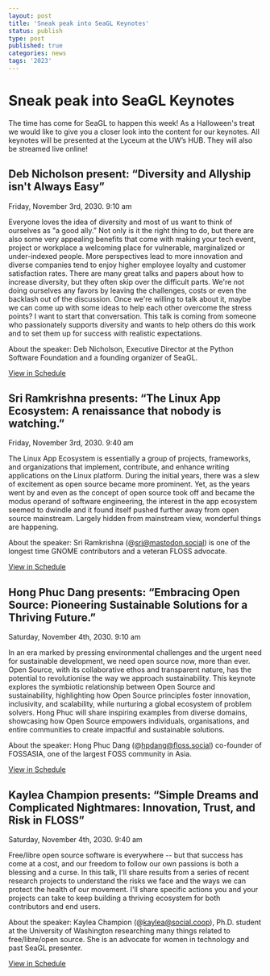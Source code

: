 ```yaml
---
layout: post
title: 'Sneak peak into SeaGL Keynotes'
status: publish
type: post
published: true
categories: news
tags: '2023'
---
```



# Sneak peak into SeaGL Keynotes

The time has come for SeaGL to happen this week!
As a Halloween's treat we would like to give you a closer look into the content for our keynotes.
All keynotes will be presented at the Lyceum at the UW’s HUB. They will also be streamed live online!

## **Deb Nicholson** present: “Diversity and Allyship isn't Always Easy”

Friday, November 3rd, 2030. 9:10 am 

Everyone loves the idea of diversity and most of us want to think of ourselves as "a good ally.” Not only is it the right thing to do, but there are also some very appealing benefits that come with making your tech event, project or workplace a welcoming place for vulnerable, marginalized or under-indexed people. More perspectives lead to more innovation and diverse companies tend to enjoy higher employee loyalty and customer satisfaction rates. There are many great talks and papers about how to increase diversity, but they often skip over the difficult parts. We're not doing ourselves any favors by leaving the challenges, costs or even the backlash out of the discussion.
Once we're willing to talk about it, maybe we can come up with some ideas to help each other overcome the stress points? I want to start that conversation. This talk is coming from someone who passionately supports diversity and wants to help others do this work and to set them up for success with realistic expectations.

About the speaker: Deb Nicholson, Executive Director at the Python Software Foundation and a founding organizer of SeaGL.

[View in Schedule](https://osem.seagl.org/conferences/seagl2023/program/proposals/1016)

## **Sri Ramkrishna** presents: “The Linux App Ecosystem: A renaissance that nobody is watching.”

Friday, November 3rd, 2030. 9:40 am 

The Linux App Ecosystem is essentially a group of projects, frameworks, and organizations that implement, contribute, and enhance writing applications on the Linux platform. During the initial years, there was a slew of excitement as open source became more prominent. Yet, as the years went by and even as the concept of open source took off and became the modus operand of software engineering, the interest in the app ecosystem seemed to dwindle and it found itself pushed further away from open source mainstream. Largely hidden from mainstream view, wonderful things are happening.

About the speaker: Sri Ramkrishna (@sri@mastodon.social) is one of the longest time GNOME contributors and a veteran FLOSS advocate.

[View in Schedule](https://osem.seagl.org/conferences/seagl2023/program/proposals/1017)

## **Hong Phuc Dang** presents: “Embracing Open Source: Pioneering Sustainable Solutions for a Thriving Future.”

Saturday, November 4th, 2030. 9:10 am

In an era marked by pressing environmental challenges and the urgent need for sustainable development, we need open source now, more than ever. Open Source, with its collaborative ethos and transparent nature, has the potential to revolutionise the way we approach sustainability. This keynote explores the symbiotic relationship between Open Source and sustainability, highlighting how Open Source principles foster innovation, inclusivity, and scalability, while nurturing a global ecosystem of problem solvers. Hong Phuc will share inspiring examples from diverse domains, showcasing how Open Source empowers individuals, organisations, and entire communities to create impactful and sustainable solutions.

About the speaker: Hong Phuc Dang (@hpdang@floss.social) co-founder of FOSSASIA, one of the largest FOSS community in Asia.

[View in Schedule](https://osem.seagl.org/conferences/seagl2023/program/proposals/1015) 

## **Kaylea Champion** presents: “Simple Dreams and Complicated Nightmares: Innovation, Trust, and Risk in FLOSS”

Saturday, November 4th, 2030. 9:40 am

Free/libre open source software is everywhere -- but that success has come at a cost, and our freedom to follow our own passions is both a blessing and a curse. In this talk, I'll share results from a series of recent research projects to understand the risks we face and the ways we can protect the health of our movement. I'll share specific actions you and your projects can take to keep building a thriving ecosystem for both contributors and end users.

About the speaker: Kaylea Champion (@kaylea@social.coop), Ph.D. student at the University of Washington researching many things related to free/libre/open source. She is an advocate for women in technology and past SeaGL presenter.

[View in Schedule](https://osem.seagl.org/conferences/seagl2023/program/proposals/1014)
